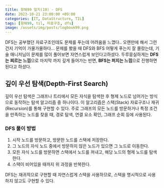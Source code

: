 ```yaml
---
title: 항해99 일지(10) - DFS
date: 2023-10-21 23:00:00 +09:00
categories: [IT, DataStructure, TIL]
tags: [항해99, til, 자료구조, dfs]
image: /assets/img/posts/logbook99.png
---
```


DFS는 공부했던 자료구조인데도 문제를 푸는데 어려움을 느꼈다.. 오랜만에 해서 그런건지 기억이 가물가물하다... 문제를 봤을 때 DFS와 BFS 어떻게 푸는지 잘 몰랐는데, 기술 매니저님이 문제를 많이 풀어보면 자연스럽게 보인다고하셨다. 두루뭉실하게는 **DFS는 찌르는 느낌**으로 마지막 까지 깊게 들어가는 반면, **BFS는 퍼지는 느낌**으로 진행하면 된다고 하셨다.

## 깊이 우선 탐색(Depth-First Search)
깊이 우선 탐색은 그래프나 트리에서 모든 자식을 탐색한 후 형제 노드로 넘어가는 방식으로 동작하는 탐색 알고리즘 중 하나이다. 이 알고리즘은 스택(Stack) 자료구조나 재귀(Recursion)를 통해 구현할 수 있다. 주로 그래프의 모든 노드를 방문하거나 특정 조건을 만족하는 노드를 찾을 때, 경로 탐색, 연결 요소 확인, 그래프 순회 등에 사용된다.

### DFS 풀이 방법

1. 시작 노드를 방문하고, 방문한 노드를 스택에 저장한다.
2. 그 노드의 자식 노드 중에서 방문하지 않은 노드가 있으면 그 노드로 이동한다.
3. 모든 자식 노드를 방문하면 스택에서 노드를 꺼내고, 해당 노드의 형제 노드를 탐색한다.
4. 스택이 비어있을 때까지 위 과정을 반복한다.

DFS는 재귀적으로 구현할 때 자연스럽게 스택을 사용하므로, 스택을 명시적으로 사용하지 않고도 구현할 수 있다.
